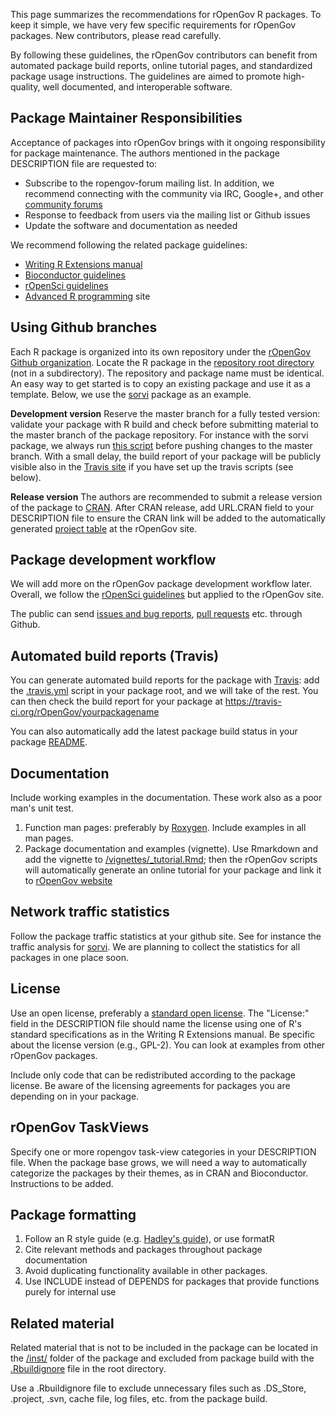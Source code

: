 This page summarizes the recommendations for rOpenGov R packages. To keep it simple, we have very few specific requirements for rOpenGov packages. New contributors, please read carefully. 

By following these guidelines, the rOpenGov contributors can benefit from automated package build reports, online tutorial pages, and standardized package usage instructions. The guidelines are aimed to promote high-quality, well documented, and interoperable software. 


Package Maintainer Responsibilities
------------------------------------------------

Acceptance of packages into rOpenGov brings with it ongoing responsibility for package maintenance. The authors mentioned in the package DESCRIPTION file are requested to:

 * Subscribe to the ropengov-forum mailing list. In addition, we recommend connecting with the community via IRC, Google+, and other [community forums](http://ropengov.github.io/contribute)
 * Response to feedback from users via the mailing list or Github issues
 * Update the software and documentation as needed  


We recommend following the related package guidelines:

  * [Writing R Extensions manual](http://cran.r-project.org/doc/manuals/R-exts.html)
  * [Bioconductor guidelines](http://bioconductor.org/developers/package-guidelines/)
  * [rOpenSci guidelines](https://github.com/ropensci/rOpenSci/wiki/_pages)
  * [Advanced R programming](http://adv-r.had.co.nz/) site


Using Github branches
--------------------------

Each R package is organized into its own repository under the [rOpenGov Github organization](http://github.com/ropengov). Locate the R package in the [repository root directory](https://github.com/rOpenGov/sorvi) (not in a subdirectory). The repository and package name must be identical. An easy way to get started is to copy an existing package and use it as a template. Below, we use the [sorvi](https://github.com/rOpenGov/sorvi) package as an example.  

**Development version** Reserve the master branch for a fully tested version: validate your
package with R build and check before submitting material to the
master branch of the package repository. For instance with the sorvi
package, we always run [this
script](https://github.com/rOpenGov/sorvi/blob/master/inst/extras/build.cran.sh)
before pushing changes to the master branch. With a small delay, the
build report of your package will be publicly visible also in the
[Travis site](https://travis-ci.org/rOpenGov/sorvi) if you have set up
the travis scripts (see below).  

**Release version** The authors are recommended to submit a release version of the package to [CRAN](http://cran.r-project.org/submit.html). After CRAN release, add URL.CRAN field to your DESCRIPTION file to ensure the CRAN link will be added to the automatically generated [project table](http://ropengov.github.io/projects/) at the rOpenGov site.



Package development workflow
-----------------------------------

We will add more on the rOpenGov package development workflow later. Overall, we follow the [rOpenSci guidelines](https://github.com/ropensci/rOpenSci/wiki/rOpenSci-Workflow-Document) but applied to the rOpenGov site.  

The public can send [issues and bug reports]((https://github.com/ropengov/sorvi/issues)), [pull requests](https://github.com/louhos/sorvi/) etc. through Github. 



Automated build reports (Travis)
--------------------------

You can generate automated build reports for the package with [Travis](https://travis-ci.org/rOpenGov/sorvi):  add the [.travis.yml](https://github.com/rOpenGov/sorvi/blob/master/.travis.yml) script in your package root, and we will take of the rest. You can then check the build report for your package at https://travis-ci.org/rOpenGov/yourpackagename

You can also automatically add the latest package build status in your package [README](https://github.com/rOpenGov/sorvi/blob/master/README.md).


Documentation
-------------------

Include working examples in the documentation. These work also as a poor man's unit test.

1. Function man pages: preferably by [Roxygen](http://adv-r.had.co.nz/Documenting-functions.html). Include examples in all man pages.
1. Package documentation and examples (vignette). Use Rmarkdown and add the vignette to [/vignettes/<mypackagename>_tutorial.Rmd](https://github.com/rOpenGov/sorvi/blob/master/vignettes/sorvi_tutorial.Rmd); then the rOpenGov scripts will automatically generate an online tutorial for your package and link it to [rOpenGov website](http://ropengov.github.io/projects/) 



Network traffic statistics
----------------------------

Follow the package traffic statistics at your github site. See for instance the traffic analysis for [sorvi](https://github.com/rOpenGov/sorvi/graphs/traffic). We are planning to collect the statistics for all packages in one place soon.


License
-------------------------

Use an open license, preferably a [standard open license](http://wiki.fhcrc.org/bioc/opensource.org). The "License:" field in the DESCRIPTION file should name the license using one of R's standard specifications as in the Writing R Extensions manual. Be specific about the license version (e.g., GPL-2). You can look at examples from other rOpenGov packages.

Include only code that can be redistributed according to the package license. Be aware of the licensing agreements for packages you are depending on in your package. 

rOpenGov TaskViews
-------------------------

Specify one or more ropengov task-view categories in your DESCRIPTION
file. When the package base grows, we will need a way to automatically
categorize the packages by their themes, as in CRAN and
Bioconductor. Instructions to be added.


Package formatting
---------------

1. Follow an R style guide (e.g. [Hadley's guide](http://adv-r.had.co.nz/Style.html)), or use formatR
1. Cite relevant methods and packages throughout package documentation
1. Avoid duplicating functionality available in other packages.
1. Use INCLUDE instead of DEPENDS for packages that provide functions purely for internal use 


Related material
-----------------

Related material that is not to be included in the package can be located in the [/inst/](https://github.com/rOpenGov/sorvi/tree/master/inst/extras) folder of the package and excluded from package build with the [.Rbuildignore](https://github.com/rOpenGov/sorvi/blob/master/.Rbuildignore) file in the root directory.  

Use a .Rbuildignore file to exclude unnecessary files such as .DS_Store, .project, .svn, cache file, log files, etc. from the package build. 

